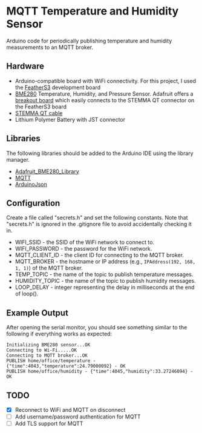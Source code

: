# MQTT Temperature and Humidity Sensor

Arduino code for periodically publishing temperature and humidity measurements to an MQTT broker.

## Hardware

* Arduino-compatible board with WiFi connectivity. For this project, I used the [FeatherS3](https://esp32s3.com/feathers3.html) development board
* [BME280](https://www.bosch-sensortec.com/products/environmental-sensors/humidity-sensors-bme280/) Temperature, Humidity, and Pressure Sensor. Adafruit offers a [breakout board](https://www.adafruit.com/product/2652) which easily connects to the STEMMA QT connector on the FeatherS3 board
* [STEMMA QT cable](https://www.adafruit.com/product/4399)
* Lithium Polymer Battery with JST connector

## Libraries

The following libraries should be added to the Arduino IDE using the library manager.

* [Adafruit_BME280_Library](https://github.com/adafruit/Adafruit_BME280_Library)
* [MQTT](https://github.com/256dpi/arduino-mqtt)
* [ArduinoJson](https://github.com/bblanchon/ArduinoJson)

## Configuration

Create a file called "secrets.h" and set the following constants.  Note that "secrets.h" is ignored in the .gitignore file to avoid accidentally checking it in.

* WIFI_SSID - the SSID of the WiFi network to connect to.
* WIFI_PASSWORD - the password for the WiFi network.
* MQTT_CLIENT_ID - the client ID for connecting to the MQTT broker.
* MQTT_BROKER - the hostname or IP address (e.g., `IPAddress(192, 168, 1, 1)`) of the MQTT broker.
* TEMP_TOPIC - the name of the topic to publish temperature messages.
* HUMIDITY_TOPIC - the name of the topic to publish humidity messages.
* LOOP_DELAY - integer representing the delay in milliseconds at the end of loop().

## Example Output

After opening the serial monitor, you should see something similar to the following if everything works as expected:

```
Initializing BME280 sensor...OK
Connecting to Wi-Fi.....OK
Connecting to MQTT broker...OK
PUBLISH home/office/temperature - {"time":4043,"temperature":24.79000092} - OK
PUBLISH home/office/humidity - {"time":4045,"humidity":33.27246094} - OK
```
## TODO  

* [x] Reconnect to WiFi and MQTT on disconnect
* [ ] Add username/password authentication for MQTT
* [ ] Add TLS support for MQTT
